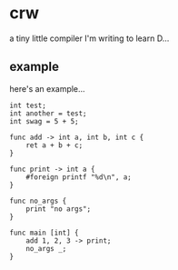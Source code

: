 # crw
a tiny little compiler I'm writing to learn D...

## example
here's an example...

    int test;
    int another = test;
    int swag = 5 + 5;

    func add -> int a, int b, int c {
        ret a + b + c;
    }

    func print -> int a {
        #foreign printf "%d\n", a;
    }

    func no_args {
        print "no args";
    }

    func main [int] {
        add 1, 2, 3 -> print;
        no_args _;
    }